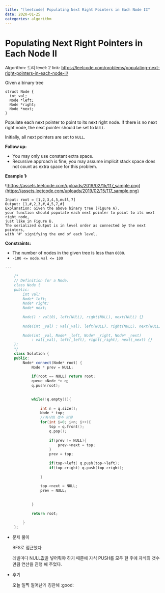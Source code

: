 ```yaml
---
title: "[leetcode] Populating Next Right Pointers in Each Node II"
date: 2020-01-25
categories: algorithm
---
```


# Populating Next Right Pointers in Each Node II

Algorithm: 트리
level: 2
link: https://leetcode.com/problems/populating-next-right-pointers-in-each-node-ii/

Given a binary tree

    struct Node {
      int val;
      Node *left;
      Node *right;
      Node *next;
    }

Populate each next pointer to point to its next right node. If there is no next right node, the next pointer should be set to `NULL`.

Initially, all next pointers are set to `NULL`.

**Follow up:**

- You may only use constant extra space.
- Recursive approach is fine, you may assume implicit stack space does not count as extra space for this problem.

**Example 1:**

![https://assets.leetcode.com/uploads/2019/02/15/117_sample.png](https://assets.leetcode.com/uploads/2019/02/15/117_sample.png)

    Input: root = [1,2,3,4,5,null,7]
    Output: [1,#,2,3,#,4,5,7,#]
    Explanation: Given the above binary tree (Figure A), 
    your function should populate each next pointer to point to its next right node,
    just like in Figure B.
    The serialized output is in level order as connected by the next pointers,
    with '#' signifying the end of each level.

**Constraints:**

- The number of nodes in the given tree is less than `6000`.
- `-100 <= node.val <= 100`

```c++
---

    /*
    // Definition for a Node.
    class Node {
    public:
        int val;
        Node* left;
        Node* right;
        Node* next;
    
        Node() : val(0), left(NULL), right(NULL), next(NULL) {}
    
        Node(int _val) : val(_val), left(NULL), right(NULL), next(NULL) {}
    
        Node(int _val, Node* _left, Node* _right, Node* _next)
            : val(_val), left(_left), right(_right), next(_next) {}
    };
    */
    class Solution {
    public:
        Node* connect(Node* root) {
            Node * prev = NULL;
    
            if(root == NULL) return root;
            queue <Node *> q;
            q.push(root);
                   
            
            while(!q.empty()){
                
                int n = q.size();
                Node * top;
                //자식의 갯수 만큼
                for(int i=0; i<n; i++){
                    top = q.front();
                    q.pop();
                    
                    if(prev != NULL){
                        prev->next = top;
                    }
                    prev = top;
                    
                    if(top->left) q.push(top->left);
                    if(top->right) q.push(top->right);
                    
                }
                
                top->next = NULL;
                prev = NULL;
                          
                
            }
            
            return root;
            
        }
    };
```
- 문제 풀이

    BFS로 접근했다

    레벨마다 NULL값을 넣어줘야 하기 때문에 자식 PUSH를 모두 한 후에 자식의 갯수만큼 연산을 진행 해 주었다.

- 후기

    오늘 일찍 일어난거 칭찬해 :good: